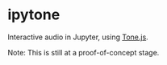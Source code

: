 
# ipytone

Interactive audio in Jupyter, using [Tone.js](https://tonejs.github.io).

Note: This is still at a proof-of-concept stage.
